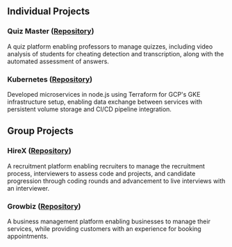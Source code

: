 ## Individual Projects

### Quiz Master ([Repository](https://github.com/Vivek504/QuizMaster))
A quiz platform enabling professors to manage quizzes, including video analysis of students for cheating detection and transcription, along with the automated assessment of answers.

### Kubernetes ([Repository](https://github.com/Vivek504/Kubernetes))
Developed microservices in node.js using Terraform for GCP's GKE infrastructure setup, enabling data exchange between services with persistent volume storage and CI/CD pipeline integration.

## Group Projects

### HireX ([Repository](https://github.com/Vivek504/HireXRepository))
A recruitment platform enabling recruiters to manage the recruitment process, interviewers to assess code and projects, and candidate progression through coding rounds and advancement to live interviews with an interviewer.

### Growbiz ([Repository](https://github.com/Vivek504/GrowbizRepository))
A business management platform enabling businesses to manage their services, while providing customers with an
experience for booking appointments.